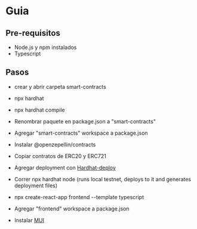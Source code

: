 # Guia

## Pre-requisitos
- Node.js y npm instalados
- Typescript

## Pasos
- crear y abrir carpeta smart-contracts
- npx hardhat
- npx hardhat compile
- Renombrar paquete en package.json a "smart-contracts"
- Agregar "smart-contracts" workspace a package.json
- Instalar @openzepellin/contracts
- Copiar contratos de ERC20 y ERC721
- Agregar deployment con [Hardhat-deploy](https://github.com/wighawag/tutorial-hardhat-deploy)
- Correr npx hardhat node (runs local testnet, deploys to it and generates deployment files)


- npx create-react-app frontend --template typescript
- Agregar "frontend" workspace a package.json
- Instalar [MUI](https://mui.com/material-ui/getting-started/usage/)
